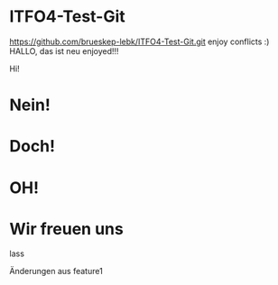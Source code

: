 # ITFO4-Test-Git
https://github.com/brueskep-lebk/ITFO4-Test-Git.git
enjoy conflicts :)
HALLO, das ist neu
enjoyed!!!

Hi!


# Nein!
# Doch!
# OH!

# Wir freuen uns
lass



Änderungen aus feature1